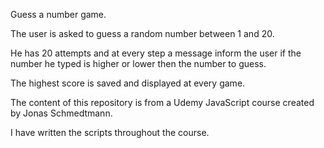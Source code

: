 Guess a number game.



The user is asked to guess a random number between 1 and 20.

He has 20 attempts and at every step a message inform the user if the number he typed is higher or lower then the number to guess.

The highest score is saved and displayed at every game.



The content of this repository is from a Udemy JavaScript course created by Jonas Schmedtmann.

I have written the scripts throughout the course.

